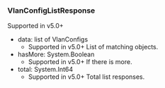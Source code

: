 ### VlanConfigListResponse
Supported in v5.0+

- data: list of VlanConfigs
  - Supported in v5.0+
  List of matching objects.
- hasMore: System.Boolean
  - Supported in v5.0+
  If there is more.
- total: System.Int64
  - Supported in v5.0+
  Total list responses.
